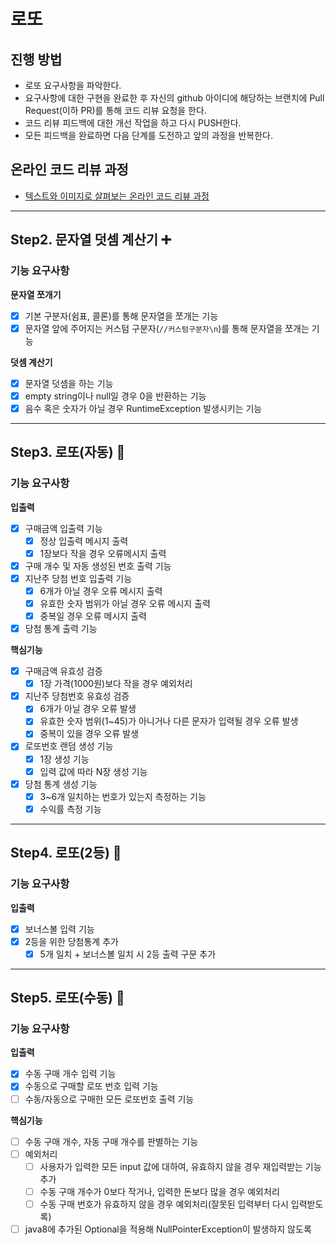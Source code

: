 # 로또

## 진행 방법

* 로또 요구사항을 파악한다.
* 요구사항에 대한 구현을 완료한 후 자신의 github 아이디에 해당하는 브랜치에 Pull Request(이하 PR)를 통해 코드 리뷰 요청을 한다.
* 코드 리뷰 피드백에 대한 개선 작업을 하고 다시 PUSH한다.
* 모든 피드백을 완료하면 다음 단계를 도전하고 앞의 과정을 반복한다.

## 온라인 코드 리뷰 과정

* [텍스트와 이미지로 살펴보는 온라인 코드 리뷰 과정](https://github.com/next-step/nextstep-docs/tree/master/codereview)

---

## Step2. 문자열 덧셈 계산기 ➕

### 기능 요구사항

**문자열 쪼개기**

- [x] 기본 구분자(쉼표, 콜론)를 통해 문자열을 쪼개는 기능
- [x] 문자열 앞에 주어지는 커스텀 구분자(`//커스텀구분자\n`)를 통해 문자열을 쪼개는 기능

**덧셈 계산기**

- [x] 문자열 덧셈을 하는 기능
- [x] empty string이나 null일 경우 0을 반환하는 기능
- [x] 음수 혹은 숫자가 아닐 경우 RuntimeException 발생시키는 기능

---

## Step3. 로또(자동) 🎲

### 기능 요구사항

**입출력**

- [x] 구매금액 입출력 기능
    - [x] 정상 입출력 메시지 출력
    - [x] 1장보다 작을 경우 오류메시지 출력
- [x] 구매 개수 및 자동 생성된 번호 출력 기능
- [x] 지난주 당첨 번호 입출력 기능
    - [x] 6개가 아닐 경우 오류 메시지 출력
    - [x] 유효한 숫자 범위가 아닐 경우 오류 메시지 출력
    - [x] 중복일 경우 오류 메시지 출력
- [x] 당첨 통계 출력 기능

**핵심기능**

- [x] 구매금액 유효성 검증
    - [x] 1장 가격(1000원)보다 작을 경우 예외처리
- [x] 지난주 당첨번호 유효성 검증
    - [x] 6개가 아닐 경우 오류 발생
    - [x] 유효한 숫자 범위(1~45)가 아니거나 다른 문자가 입력될 경우 오류 발생
    - [x] 중복이 있을 경우 오류 발생
- [x] 로또번호 랜덤 생성 기능
    - [x] 1장 생성 기능
    - [x] 입력 값에 따라 N장 생성 기능
- [x] 당첨 통계 생성 기능
    - [x] 3~6개 일치하는 번호가 있는지 측정하는 기능
    - [x] 수익률 측정 기능

---

## Step4. 로또(2등) 🎲

### 기능 요구사항

**입출력**

- [x] 보너스볼 입력 기능
- [x] 2등을 위한 당첨통계 추가
    - [x] 5개 일치 + 보너스볼 일치 시 2등 출력 구문 추가

---

## Step5. 로또(수동) 🎲

### 기능 요구사항

**입출력**

- [x] 수동 구매 개수 입력 기능
- [x] 수동으로 구매할 로또 번호 입력 기능
- [ ] 수동/자동으로 구매한 모든 로또번호 출력 기능

**핵심기능**

- [ ] 수동 구매 개수, 자동 구매 개수를 판별하는 기능
- [ ] 예외처리
    - [ ] 사용자가 입력한 모든 input 값에 대하여, 유효하지 않을 경우 재입력받는 기능 추가
    - [ ] 수동 구매 개수가 0보다 작거나, 입력한 돈보다 많을 경우 예외처리
    - [ ] 수동 구매 번호가 유효하지 않을 경우 예외처리(잘못된 입력부터 다시 입력받도록)
- [ ] java8에 추가된 Optional을 적용해 NullPointerException이 발생하지 않도록 